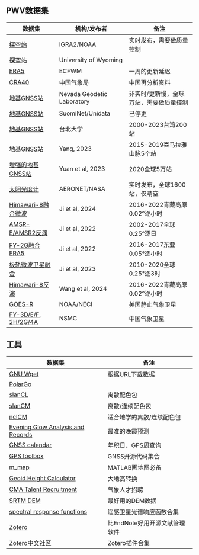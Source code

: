 ## PWV数据集

| 数据集 | 机构/发布者 | 备注 |
|--|--|--|
| [探空站](https://www.ncei.noaa.gov/pub/data/igra/) | IGRA2/NOAA | 实时发布，需要做质量控制 |
| [探空站](https://weather.uwyo.edu/upperair/seasia.html) | University of Wyoming | |
| [ERA5](https://cds.climate.copernicus.eu/datasets/reanalysis-era5-single-levels?tab=overview) | ECFWM | 一周的更新延迟 |
| [CRA40](https://data.cma.cn/data/cdcindex/cid/713f77e85a7f95e8.html) | 中国气象局 | 中国再分析资料 |
| [地基GNSS站](http://geodesy.unr.edu/) | Nevada Geodetic Laboratory | 非实时/更新慢，全球万站，需要做质量控制 |
| [地基GNSS站](https://www.unidata.ucar.edu/data/suominet/) | SuomiNet/Unidata |已停更 |
| [地基GNSS站](https://www.gpsmet.ntpu.edu.tw/) | 台北大学 | 2000-2023台湾200站 |
| [地基GNSS站](https://doi.org/10.11888/Atmos.tpdc.300577) | Yang, 2023 | 2015-2019喜马拉雅山脉5个站 |
| [增强的地基GNSS站](https://zenodo.org/records/6973528) | Yuan et al, 2023 | 2020全球5万站 |
| [太阳光度计](https://aeronet.gsfc.nasa.gov/) | AERONET/NASA | 实时发布，全球1600站，仅晴空 |
| [Himawari-8融合微波](https://doi.org/10.11888/Atmos.tpdc.301518) | Ji et al, 2024 | 2016-2022青藏高原0.02°逐小时 |
| [AMSR-E/AMSR2反演](https://doi.org/10.11888/Atmos.tpdc.272832) | Ji et al, 2022 | 2002-2017全球0.25°逐日 |
| [FY-2G融合ERA5](https://doi.org/10.11888/Atmos.tpdc.300119) | Ji et al, 2022 | 2016-2017东亚0.05°逐小时 |
| [极轨微波卫星融合](https://doi.org/10.11888/Atmos.tpdc.300556) | Ji et al, 2023 | 2010-2020全球0.25°逐3时 |
| [Himawari-8反演](https://doi.org/10.11888/Atmos.tpdc.301522) | Wang et al, 2024 | 2016-2022青藏高原0.02°逐小时 |
| [GOES-R](https://www.ncei.noaa.gov/products/goes-terrestrial-weather-abi-glm) | NOAA/NECI | 美国静止气象卫星 |
| [FY-3D/E/F, 2H/2G/4A](http://sac347.nsmc.org.cn/nsmc/cn/home/) | NSMC | 中国气象卫星 |


## 工具

| 数据集 | 备注 |
|--|--|
| [GNU Wget](https://eternallybored.org/misc/wget/) | 根据URL下载数据 |
| [PolarGo](https://polargo.cn/Long/) |  |
| [slanCL](https://mp.weixin.qq.com/s/LHP5ElnHineDpAZ4J6zJLg) | 离散配色包 |
| [slanCM](https://mp.weixin.qq.com/s/6Fr2pYMrA5_EStF9UudvsQ) | 离散/连续配色包 |
| [nclCM](https://mp.weixin.qq.com/s/12hIvPfIs154UBqBwGonDA) | 适合地学的离散/连续配色包 |
| [Evening Glow Analysis and Records](https://sunsetbot.top/map/) | 最准的晚霞预测 |
| [GNSS calendar](https://www.gnsscalendar.com/) | 年积日、GPS周查询 |
| [GPS toolbox](https://geodesy.noaa.gov/gps-toolbox/index.shtml) | GNSS开源代码集合 |
| [m_map](https://www-old.eoas.ubc.ca/~rich/map.html) | MATLAB画地图必备 |
| [Geoid Height Calculator](https://www.unavco.org/software/geodetic-utilities/geoid-height-calculator/geoid-height-calculator.html) | 大地高转换 |
| [CMA Talent Recruitment](http://zp.cmatec.cn/GZBM/home.do) | 气象人才招聘 |
| [SRTM DEM](https://www.viewfinderpanoramas.org/Coverage%20map%20viewfinderpanoramas_org3.htm) | 最好用的DEM数据 |
| [spectral response functions](https://www.nwpsaf.eu/site/software/rttov/download/coefficients/spectral-response-functions/#visir) | 遥感卫星光谱响应函数合集 |
| [Zotero](https://www.zotero.org/) | 比EndNote好用开源文献管理软件 |
| [Zotero中文社区](https://zotero-chinese.com/) | Zotero插件合集 |